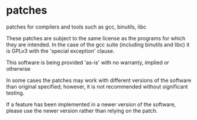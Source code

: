 patches
=======

patches for compilers and tools such as gcc, binutils, libc

These patches are subject to the same license as the programs for which
they are intended.  In the case of the gcc suite (including binutils and
libc) it is GPLv3 with the 'special exception' clause.


This software is being provided 'as-is' with no warranty, implied or otherwise

In some cases the patches may work with different versions of the software than
original specified; however, it is not recommended without significant testing.

If a feature has been implemented in a newer version of the software, please
use the newer version rather than relying on the patch.

